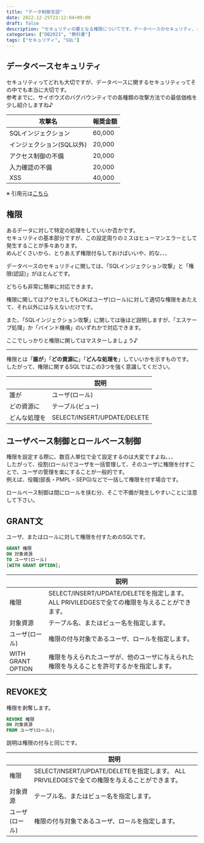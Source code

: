 ```yaml
---
title: "データ制御言語"
date: 2022-12-25T23:12:04+09:00
draft: false
description: "セキュリティの要となる権限についてです。データベースのセキュリティ、とっても大切です！"
categories: ["DB2023", "教科書"]
tags: ["セキュリティ", "SQL"]
---
```


## データベースセキュリティ

セキュリティってどれも大切ですが、データベースに関するセキュリティってその中でも本当に大切です。  
参考までに、サイボウズのバグバウンティでの各種類の攻撃方法での最低価格を少し紹介しますね♪  

| 攻撃名 | 報奨金額 |
| ---- | ---- |
| SQLインジェクション | 60,000 |
| インジェクション(SQL以外) | 20,000 |
| アクセス制御の不備 | 20,000 |
| 入力確認の不備 | 20,000 |
| XSS | 40,000 |

※ 引用元は[こちら](https://cybozu.co.jp/products/bug-bounty/)  

## 権限

あるデータに対して特定の処理をしていいか否かです。  
セキュリティの基本部分ですが、この設定周りのミスはヒューマンエラーとして発生することが多々あります。  
めんどくさいから、とりあえず権限付与しておけばいいや、的な、、、  

データベースのセキュリティに関しては、「SQLインジェクション攻撃」と「権限(認証)」がほとんどです。  

どちらも非常に簡単に対応できます。  

権限に関してはアクセスしてもOKばユーザ(ロール)に対して適切な権限をあたえて、それ以外には与えないだけです。  

また、「SQLインジェクション攻撃」に関しては後ほど説明しますが、「エスケープ処理」か「バインド機構」のいずれかで対応できます。  

ここでしっかりと権限に関してはマスターしましょう♪  

---

権限とは「**誰が**」「**どの資源に**」「**どんな処理を**」していいかを示すものです。  
したがって、権限に関するSQLではこの3つを強く意識してください。  

|  | 説明 |
| ---- | ---- |
| 誰が | ユーザ(ロール) |
| どの資源に | テーブル(ビュー) |
| どんな処理を | SELECT/INSERT/UPDATE/DELETE |

## ユーザベース制御とロールベース制御

権限を設定する際に、数百人単位で全て設定するのは大変ですよね、、、  
したがって、役割(ロール)でユーザを一括管理して、そのユーザに権限を付すことで、ユーザの管理を楽にすることが一般的です。  
例えば、役職(部長・PMPL・SEPG)などで一括して権限を付す場合です。  

ロールベース制御は間にロールを挟む分、そこで不備が発生しやすいことに注意して下さい。  

## GRANT文

ユーザ、またはロールに対して権限を付すためのSQLです。  

```sql
GRANT 権限
ON 対象資源
TO ユーザ(ロール)
[WITH GRANT OPTION];
```

|  | 説明 |
| ---- | ---- |
| 権限 | SELECT/INSERT/UPDATE/DELETEを指定します。  ALL PRIVILEDGESで全ての権限を与えることができます。 |
| 対象資源 | テーブル名、またはビュー名を指定します。 |
| ユーザ(ロール) | 権限の付与対象であるユーザ、ロールを指定します。 |
| WITH GRANT OPTION | 権限を与えられたユーザが、他のユーザに与えられた権限を与えることを許可するかを指定します。 |

## REVOKE文

権限を剥奪します。  

```sql
REVOKE 権限
ON 対象資源
FROM ユーザ(ロール);
```

説明は権限の付与と同じです。  

|  | 説明 |
| ---- | ---- |
| 権限 | SELECT/INSERT/UPDATE/DELETEを指定します。  ALL PRIVILEDGESで全ての権限を与えることができます。 |
| 対象資源 | テーブル名、またはビュー名を指定します。 |
| ユーザ(ロール) | 権限の付与対象であるユーザ、ロールを指定します。 |


